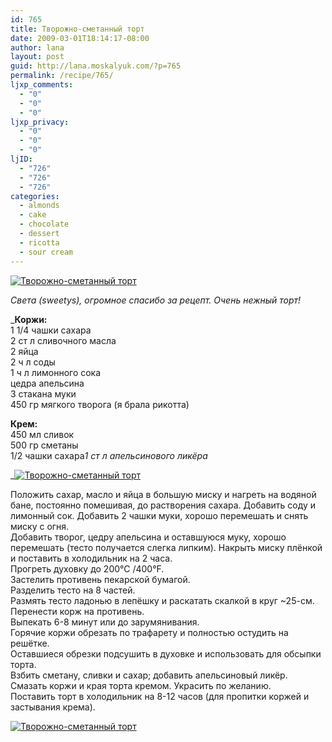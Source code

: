 ```yaml
---
id: 765
title: Творожно-сметанный торт
date: 2009-03-01T18:14:17-08:00
author: lana
layout: post
guid: http://lana.moskalyuk.com/?p=765
permalink: /recipe/765/
ljxp_comments:
  - "0"
  - "0"
  - "0"
ljxp_privacy:
  - "0"
  - "0"
  - "0"
ljID:
  - "726"
  - "726"
  - "726"
categories:
  - almonds
  - cake
  - chocolate
  - dessert
  - ricotta
  - sour cream
---
```

<a class="flickr-image alignnone" title="Творожно-сметанный торт  " rel="flickr-mgr" href="http://www.flickr.com/photos/67405678@N00/3311781220/"><img class="flickr-medium" src="http://farm4.static.flickr.com/3349/3311781220_a9d31fb566.jpg" alt="Творожно-сметанный торт  " /></a>

_Света (sweetys), огромное спасибо за рецепт. Очень нежный торт!_

_**Коржи:**  
1 1/4 чашки сахара  
2 ст л сливочного масла  
2 яйца  
2 ч л соды  
1 ч л лимонного сока  
цедра апельсина  
3 стакана муки  
450 гр мягкого творога (я брала рикотта)</p> 

**Крем:**  
450 мл сливок  
500 гр сметаны  
1/2 чашки сахара</em>_1 ст л апельсинового ликёра_

_<a class="flickr-image alignnone" title="Творожно-сметанный торт" rel="flickr-mgr" href="http://www.flickr.com/photos/67405678@N00/3317963194/"><img class="flickr-medium" src="http://farm4.static.flickr.com/3544/3317963194_dd811ece72.jpg" alt="Творожно-сметанный торт" /></a></p> 

Положить сахар, масло и яйца в большую миску и нагреть на водяной бане, постоянно помешивая, до растворения сахара. Добавить соду и лимонный сок. Добавить 2 чашки муки, хорошо перемешать и снять миску с огня.  
Добавить творог, цедру апельсина и оставшуюся муку, хорошо перемешать (тесто получается слегка липким). Накрыть миску плёнкой и поставить в холодильник на 2 часа.  
Прогреть духовку до 200°С /400°F.  
Застелить противень пекарской бумагой.  
Разделить тесто на 8 частей.  
Размять тесто ладонью в лепёшку и раскатать скалкой в круг ~25-см.  
Перенести корж на противень.  
Выпекать 6-8 минут или до зарумянивания.  
Горячие коржи обрезать по трафарету и полностью остудить на решётке.  
Оставшиеся обрезки подсушить в духовке и использовать для обсыпки торта.  
Взбить сметану, сливки и сахар; добавить апельсиновый ликёр.  
Смазать коржи и края торта кремом. Украсить по желанию.  
Поставить торт в холодильник на 8-12 часов (для пропитки коржей и застывания крема).</em>

<a class="flickr-image alignnone" title="Творожно-сметанный торт  " rel="flickr-mgr" href="http://www.flickr.com/photos/67405678@N00/3310945329/"><img class="flickr-medium" src="http://farm4.static.flickr.com/3658/3310945329_2474766f5b.jpg" alt="Творожно-сметанный торт  " /></a>